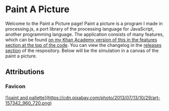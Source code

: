 # Paint A Picture

Welcome to the Paint a Picture page! Paint a picture is a program I made in processing.js, a port library of the processing language for JavaScript, another programming language. The application consists of many features, which can be found [on my Khan Academy version of this in the features section at the top of the code](https://www.khanacademy.org/computer-programming/paint-a-picture-v219/4631918938554368). You can view the changelog in the [releases section](https://github.com/KnowledgeableKangaroo/paint-a-picture-backup/releases) of the respository. Below will be the simulation in a canvas of the paint a picture. 

## Attributions ##

### Favicon ###

<a href = "https://pixabay.com/photo-157342/" target = "_blank">
	![paint and pallette](https://cdn.pixabay.com/photo/2013/07/13/10/29/art-157342_960_720.png)
</a>

<script src = "https://rawgit.com/KnowledgeableKangaroo/KnowledgeableKangaroo.github.io/master/script.js"></script>

